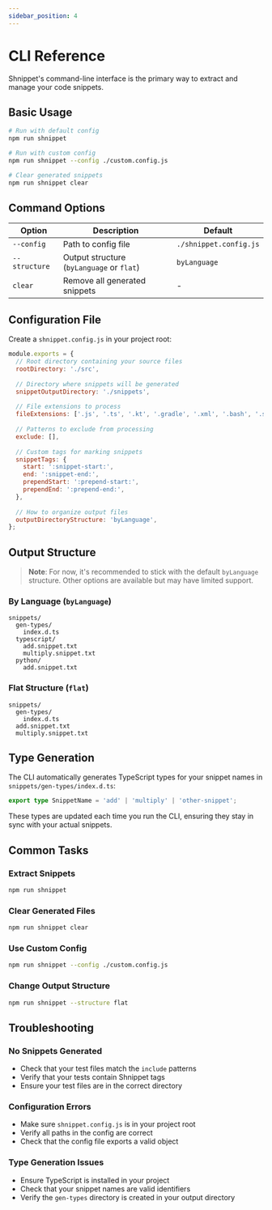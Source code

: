 ```yaml
---
sidebar_position: 4
---
```


# CLI Reference

Shnippet's command-line interface is the primary way to extract and manage your code snippets.

## Basic Usage

```bash
# Run with default config
npm run shnippet

# Run with custom config
npm run shnippet --config ./custom.config.js

# Clear generated snippets
npm run shnippet clear
```

## Command Options

| Option | Description | Default |
|--------|-------------|---------|
| `--config` | Path to config file | `./shnippet.config.js` |
| `--structure` | Output structure (`byLanguage` or `flat`) | `byLanguage` |
| `clear` | Remove all generated snippets | - |

## Configuration File

Create a `shnippet.config.js` in your project root:

```javascript
module.exports = {
  // Root directory containing your source files
  rootDirectory: './src',
  
  // Directory where snippets will be generated
  snippetOutputDirectory: './snippets',
  
  // File extensions to process
  fileExtensions: ['.js', '.ts', '.kt', '.gradle', '.xml', '.bash', '.swift', '.py'],
  
  // Patterns to exclude from processing
  exclude: [],
  
  // Custom tags for marking snippets
  snippetTags: {
    start: ':snippet-start:',
    end: ':snippet-end:',
    prependStart: ':prepend-start:',
    prependEnd: ':prepend-end:',
  },
  
  // How to organize output files
  outputDirectoryStructure: 'byLanguage',
};
```

## Output Structure

> **Note**: For now, it's recommended to stick with the default `byLanguage` structure. Other options are available but may have limited support.

### By Language (`byLanguage`)
```
snippets/
  gen-types/
    index.d.ts
  typescript/
    add.snippet.txt
    multiply.snippet.txt
  python/
    add.snippet.txt
```

### Flat Structure (`flat`)
```
snippets/
  gen-types/
    index.d.ts
  add.snippet.txt
  multiply.snippet.txt
```

## Type Generation

The CLI automatically generates TypeScript types for your snippet names in `snippets/gen-types/index.d.ts`:

```typescript
export type SnippetName = 'add' | 'multiply' | 'other-snippet';
```

These types are updated each time you run the CLI, ensuring they stay in sync with your actual snippets.

## Common Tasks

### Extract Snippets
```bash
npm run shnippet
```

### Clear Generated Files
```bash
npm run shnippet clear
```

### Use Custom Config
```bash
npm run shnippet --config ./custom.config.js
```

### Change Output Structure
```bash
npm run shnippet --structure flat
```

## Troubleshooting

### No Snippets Generated
- Check that your test files match the `include` patterns
- Verify that your tests contain Shnippet tags
- Ensure your test files are in the correct directory

### Configuration Errors
- Make sure `shnippet.config.js` is in your project root
- Verify all paths in the config are correct
- Check that the config file exports a valid object

### Type Generation Issues
- Ensure TypeScript is installed in your project
- Check that your snippet names are valid identifiers
- Verify the `gen-types` directory is created in your output directory 